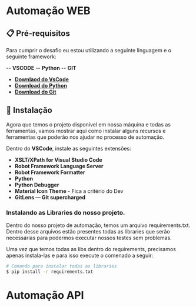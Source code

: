 # Automação WEB

## 📋 Pré-requisitos
Para cumprir o desafio eu estou utilizando a seguinte linguagem e o seguinte framework:


-- **VSCODE**
-- **Python**
-- **GIT**

-   **[Downlaod do VsCode](https://code.visualstudio.com/download)**
-   **[Download do Python](https://www.python.org/downloads)**
-   **[Download do Git](https://git-scm.com/downloads)**

## 🔧 Instalação

Agora que temos o projeto disponível em nossa máquina e todas as ferramentas, vamos mostrar aqui como instalar alguns recursos e ferramentas que poderão nos ajudar no processo de automação.

Dentro do **VSCode**, instale as seguintes extensões:

- **XSLT/XPath for Visual Studio Code**
- **Robot Framework Language Server**
- **Robot Framework Formatter**
- **Python**
- **Python Debugger**
- **Material Icon Theme** - Fica a critério do Dev
- **GitLens — Git supercharged**  


### Instalando as Libraries do nosso projeto.

Dentro do nosso projeto de automação, temos um arquivo requirements.txt. Dentro desse arquivos estão presentes todas as libraries que serão necessárias para podermos executar nossos testes sem problemas. 

Uma vez que temos todas as libs dentro do requirements, precisamos apenas instala-las e para isso execute o comenado a seguir:


```bash
# Comando para instalar todas as libraries
$ pip install -r requirements.txt
```

#	Automação API

